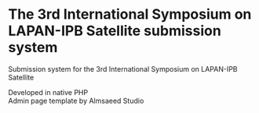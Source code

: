 # The 3rd International Symposium on LAPAN-IPB Satellite submission system
Submission system for the 3rd International Symposium on LAPAN-IPB Satellite

Developed in native PHP<br/>
Admin page template by Almsaeed Studio
